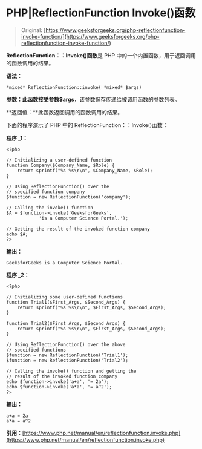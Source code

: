 # PHP|ReflectionFunction Invoke()函数

> Original: [https://www.geeksforgeeks.org/php-reflectionfunction-invoke-function/](https://www.geeksforgeeks.org/php-reflectionfunction-invoke-function/)

**ReflectionFunction：：Invoke()函数**是 PHP 中的一个内置函数，用于返回调用的函数调用的结果。

**语法：**

```
*mixed* ReflectionFunction::invoke( *mixed* $args)
```

**参数：**此函数接受参数**$args**，该参数保存传递给被调用函数的参数列表。

**返回值：**此函数返回调用的函数调用的结果。

下面的程序演示了 PHP 中的 ReflectionFunction：：Invoke()函数：

**程序 _1：**

```
<?php

// Initializing a user-defined function
function Company($Company_Name, $Role) {
    return sprintf("%s %s\r\n", $Company_Name, $Role);
}

// Using ReflectionFunction() over the
// specified function company
$function = new ReflectionFunction('company');

// Calling the invoke() function
$A = $function->invoke('GeeksforGeeks',
            'is a Computer Science Portal.');

// Getting the result of the invoked function company
echo $A;
?>
```

**输出：**

```
GeeksforGeeks is a Computer Science Portal.

```

**程序 _2：**

```
<?php

// Initializing some user-defined functions
function Trial1($First_Args, $Second_Args) {
    return sprintf("%s %s\r\n", $First_Args, $Second_Args);
}

function Trial2($First_Args, $Second_Args) {
    return sprintf("%s %s\r\n", $First_Args, $Second_Args);
}

// Using ReflectionFunction() over the above
// specified functions 
$function = new ReflectionFunction('Trial1');
$function = new ReflectionFunction('Trial2');

// Calling the invoke() function and getting the
// result of the invoked function company
echo $function->invoke('a+a', '= 2a');
echo $function->invoke('a*a', '= a^2');
?>
```

**输出：**

```
a+a = 2a
a*a = a^2

```

**引用：**[https://www.php.net/manual/en/reflectionfunction.invoke.php](https://www.php.net/manual/en/reflectionfunction.invoke.php)